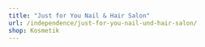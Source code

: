 ```yaml
---
title: "Just for You Nail & Hair Salon"
url: /independence/just-for-you-nail-und-hair-salon/
shop: Kosmetik
---
```

